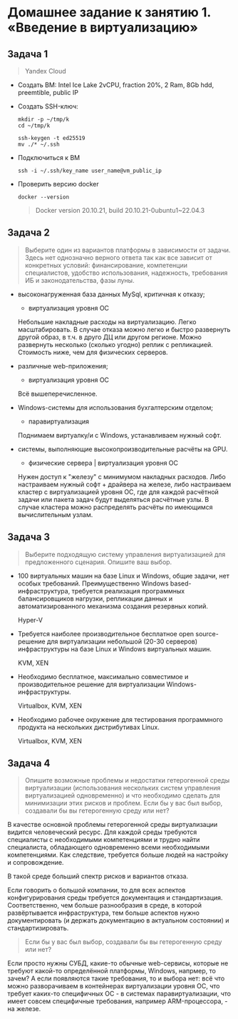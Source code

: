# Домашнее задание к занятию 1. «Введение в виртуализацию»



## Задача 1


> Yandex Cloud

* Создать ВМ: Intel Ice Lake 2vCPU, fraction 20%, 2 Ram, 8Gb hdd, preemtible, public IP

* Создать SSH-ключ:

    ```shell
    mkdir -p ~/tmp/k
    cd ~/tmp/k

    ssh-keygen -t ed25519
    mv ./* ~/.ssh
    ```

* Подключиться к ВМ

    ```shell
    ssh -i ~/.ssh/key_name user_name@vm_public_ip
    ```

* Проверить версию docker

    ```shell
    docker --version
    ```

    > Docker version 20.10.21, build 20.10.21-0ubuntu1~22.04.3


## Задача 2


> Выберите один из вариантов платформы в зависимости от задачи. Здесь нет однозначно верного ответа так как все зависит от конкретных условий: финансирование, компетенции специалистов, удобство использования, надежность, требования ИБ и законодательства, фазы луны.

* высоконагруженная база данных MySql, критичная к отказу;

    * виртуализация уровня ОС

    Небольшие накладные расходы на виртуализацию.
    Легко масштабировать.
    В случае отказа можно легко и быстро развернуть другой образ, в т.ч. в друго ДЦ или другом регионе.
    Можно развернуть несколько (сколько угодно) реплик с репликацией.
    Стоимость ниже, чем для физических серверов.

* различные web-приложения;

    * виртуализация уровня ОС

    Всё вышеперечисленное.

* Windows-системы для использования бухгалтерским отделом;

    * паравиртуализация

    Поднимаем виртуалку/и с Windows, устанавливаем нужный софт.

* системы, выполняющие высокопроизводительные расчёты на GPU.

    * физические сервера | виртуализация уровня ОС

    Нужен доступ к "железу" с минимумом накладных расходов.
    Либо настраиваем нужный софт + драйвера на железе,
    либо настраиваем кластер с виртуализацией уровня ОС,
    где для каждой расчётной задачи или пакета задач будут выделяться расчётные узлы.
    В случае кластера можно распределять расчёты по имеющимся вычислительным узлам.



## Задача 3


> Выберите подходящую систему управления виртуализацией для предложенного сценария. Опишите ваш выбор.


* 100 виртуальных машин на базе Linux и Windows, общие задачи, нет особых требований. Преимущественно Windows based-инфраструктура, требуется реализация программных балансировщиков нагрузки, репликации данных и автоматизированного механизма создания резервных копий.

    Hyper-V

* Требуется наиболее производительное бесплатное open source-решение для виртуализации небольшой (20-30 серверов) инфраструктуры на базе Linux и Windows виртуальных машин.

    KVM, XEN

* Необходимо бесплатное, максимально совместимое и производительное решение для виртуализации Windows-инфраструктуры.

    Virtualbox, KVM, XEN


* Необходимо рабочее окружение для тестирования программного продукта на нескольких дистрибутивах Linux.

    Virtualbox, KVM, XEN



## Задача 4


> Опишите возможные проблемы и недостатки гетерогенной среды виртуализации (использования нескольких систем управления виртуализацией одновременно) и что необходимо сделать для минимизации этих рисков и проблем. Если бы у вас был выбор, создавали бы вы гетерогенную среду или нет?

В качестве основной проблемы гетерогенной среды виртуализации видится человеческий ресурс.
Для каждой среды требуются специалисты с необходимыми компетенциями и трудно найти специалиста, обладающего одновременно всеми необходимыми компетенциями.
Как следствие, требуется больше людей на настройку и сопровождение.

В такой среде больший спектр рисков и вариантов отказа.

Если говорить о большой компании, то для всех аспектов конфигурирования среды требуется документация и стандартизация.
Соответственно, чем больше разнообразия в среде, в которой развёртывается инфраструктура, тем больше аспектов нужно документировать (и держать документацию в актуальном состоянии) и стандартизировать.

> Если бы у вас был выбор, создавали бы вы гетерогенную среду или нет?

Если просто нужны СУБД, какие-то обычные web-сервисы, которые не требуют какой-то определённой платформы, Windows, напрмер, то зачем?
А если появляются такие требования, то и выбора нет:
всё что можно разворачиваем в контейнерах виртуализации уровня ОС,
что требует каких-то специфичных ОС - в системах паравиртуализации,
что имеет совсем специфичные требования, например ARM-процессора, - на железе.
